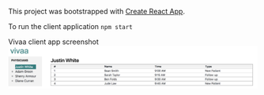 This project was bootstrapped with [Create React App](https://github.com/facebookincubator/create-react-app).

To run the client application
`npm start`

Vivaa client app screenshot
![Vivaa client app screenshot](https://raw.githubusercontent.com/himanshubhaisare/vivaa-client/master/public/screenshot.png)